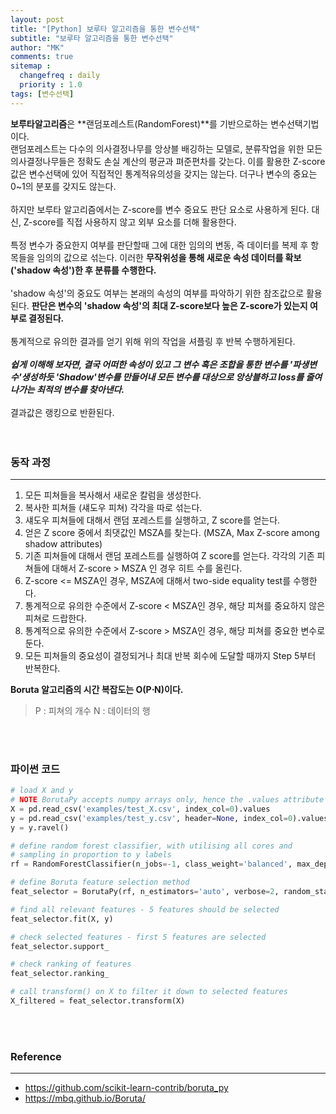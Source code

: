 ```yaml
---
layout: post
title: "[Python] 보루타 알고리즘을 통한 변수선택"
subtitle: "보루타 알고리즘을 통한 변수선택"
author: "MK"
comments: true
sitemap :
  changefreq : daily
  priority : 1.0
tags: [변수선택]
---
```



**보루타알고리즘**은 **랜덤포레스트(RandomForest)**를 기반으로하는 변수선택기법이다.<br>
랜덤포레스트는 다수의 의사결정나무를 앙상블 배깅하는 모델로, 분류작업을 위한 모든 의사결정나무들은 정확도 손실 계산의 평균과 펴준편차를 갖는다. 이를 활용한 Z-score값은 변수선택에 있어 직접적인 통계적유의성을 갖지는 않는다. 더구나 변수의 중요는 0~1의 분포를 갖지도 않는다.
<br><br>
하지만 보루타 알고리즘에서는 Z-score를 변수 중요도 판단 요소로 사용하게 된다. 대신, Z-score를 직접 사용하지 않고 외부 요소를 더해 활용한다.
<br><br>
특정 변수가 중요한지 여부를 판단할때 그에 대한 임의의 변동, 즉 데이터를 복제 후 항목들을 임의의 값으로 섞는다.
이러한 **무작위성을 통해 새로운 속성 데이터를 확보('shadow 속성')한 후 분류를 수행한다.**
<br><br>
'shadow 속성'의 중요도 여부는 본래의 속성의 여부를 파악하기 위한 참조값으로 활용된다. **판단은 변수의 'shadow 속성'의 최대 Z-score보다 높은 Z-score가 있는지 여부로 결정된다.**
<br><br>
통계적으로 유의한 결과를 얻기 위해 위의 작업을 셔플링 후 반복 수행하게된다.
<br><br>
**_쉽게 이해해 보자면, 결국 어떠한 속성이 있고 그 변수 혹은 조합을 통한 변수를 '파생변수'생성하듯 'Shadow'변수를 만들어내 모든 변수를 대상으로 앙상블하고 loss를 줄여나가는 최적의 변수를 찾아낸다._**
<br><br>
결과값은 랭킹으로 반환된다.
<br><br><br>

### 동작 과정
---

1. 모든 피쳐들을 복사해서 새로운 칼럼을 생성한다.
2. 복사한 피쳐들 (섀도우 피쳐) 각각을 따로 섞는다.
3. 섀도우 피쳐들에 대해서 랜덤 포레스트를 실행하고, Z score를 얻는다.
4. 얻은 Z score 중에서 최댓값인 MSZA를 찾는다. (MSZA, Max Z-score among shadow attributes)
6. 기존 피쳐들에 대해서 랜덤 포레스트를 실행하여 Z score를 얻는다.
각각의 기존 피쳐들에 대해서 Z-score > MSZA 인 경우 히트 수를 올린다.
7. Z-score <= MSZA인 경우, MSZA에 대해서 two-side equality test를 수행한다.
8. 통계적으로 유의한 수준에서 Z-score < MSZA인 경우, 해당 피쳐를 중요하지 않은 피쳐로 드랍한다.
9. 통계적으로 유의한 수준에서 Z-score > MSZA인 경우, 해당 피쳐를 중요한 변수로 둔다.
10. 모든 피쳐들의 중요성이 결정되거나 최대 반복 회수에 도달할 때까지 Step 5부터 반복한다.

**Boruta 알고리즘의 시간 복잡도는 O(P⋅N)이다.**
>P : 피쳐의 개수
>N : 데이터의 행


<br><br>
### 파이썬 코드
```python
# load X and y
# NOTE BorutaPy accepts numpy arrays only, hence the .values attribute
X = pd.read_csv('examples/test_X.csv', index_col=0).values
y = pd.read_csv('examples/test_y.csv', header=None, index_col=0).values
y = y.ravel()

# define random forest classifier, with utilising all cores and
# sampling in proportion to y labels
rf = RandomForestClassifier(n_jobs=-1, class_weight='balanced', max_depth=5)

# define Boruta feature selection method
feat_selector = BorutaPy(rf, n_estimators='auto', verbose=2, random_state=1)

# find all relevant features - 5 features should be selected
feat_selector.fit(X, y)

# check selected features - first 5 features are selected
feat_selector.support_

# check ranking of features
feat_selector.ranking_

# call transform() on X to filter it down to selected features
X_filtered = feat_selector.transform(X)
```

<br><br>
### **Reference**
---
- <https://github.com/scikit-learn-contrib/boruta_py>
- <https://mbq.github.io/Boruta/>
<br>
